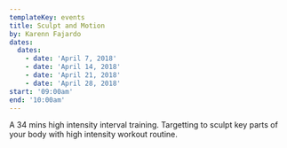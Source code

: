 ```yaml
---
templateKey: events
title: Sculpt and Motion
by: Karenn Fajardo
dates:
  dates:
    - date: 'April 7, 2018'
    - date: 'April 14, 2018'
    - date: 'April 21, 2018'
    - date: 'April 28, 2018'
start: '09:00am'
end: '10:00am'
---
```

A 34 mins high intensity interval training. Targetting to sculpt key parts of your body with high intensity workout routine.
